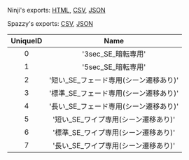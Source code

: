 Ninji's exports: [HTML](https://wuffs.org/acnh/bcsv_160/html/SceneChangeFadeOutDuckingParam.html), [CSV](https://wuffs.org/acnh/bcsv_160/csv/SceneChangeFadeOutDuckingParam.csv), [JSON](https://wuffs.org/acnh/bcsv_160/json/SceneChangeFadeOutDuckingParam.json)

Spazzy's exports: [CSV](https://github.com/McSpazzy/acnh-csv/blob/master/SceneChangeFadeOutDuckingParam.csv), [JSON](https://github.com/McSpazzy/acnh-json/blob/master/SceneChangeFadeOutDuckingParam.json)

| UniqueID | Name |
|:--:|:--:|
| 0 | '3sec_SE_暗転専用' | 
| 1 | '5sec_SE_暗転専用' | 
| 2 | '短い_SE_フェード専用(シーン遷移あり)' | 
| 3 | '標準_SE_フェード専用(シーン遷移あり)' | 
| 4 | '長い_SE_フェード専用(シーン遷移あり)' | 
| 5 | '短い_SE_ワイプ専用(シーン遷移あり)' | 
| 6 | '標準_SE_ワイプ専用(シーン遷移あり)' | 
| 7 | '長い_SE_ワイプ専用(シーン遷移あり)' | 

